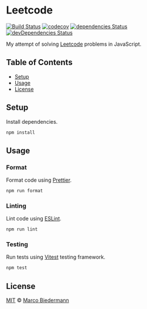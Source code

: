 # Leetcode

[![Build Status](https://img.shields.io/travis/com/marcobiedermann/leetcode)](https://travis-ci.com/marcobiedermann/leetcode)
[![codecov](https://img.shields.io/codecov/c/gh/marcobiedermann/leetcode)](https://codecov.io/gh/marcobiedermann/leetcode)
[![dependencies Status](https://img.shields.io/david/marcobiedermann/leetcode)](https://david-dm.org/marcobiedermann/leetcode)
[![devDependencies Status](https://img.shields.io/david/dev/marcobiedermann/leetcode)](https://david-dm.org/marcobiedermann/leetcode?type=dev)

My attempt of solving [Leetcode](https://leetcode.com/) problems in JavaScript.

## Table of Contents

- [Setup](#setup)
- [Usage](#usage)
- [License](#license)

## Setup

Install dependencies.

```sh
npm install
```

## Usage

### Format

Format code using [Prettier](https://prettier.io/).

```sh
npm run format
```

### Linting

Lint code using [ESLint](https://eslint.org/).

```sh
npm run lint
```

### Testing

Run tests using [Vitest](https://vitest.dev/) testing framework.

```sh
npm test
```

## License

[MIT](LICENSE) © [Marco Biedermann](https://github.com/marcobiedermann)
